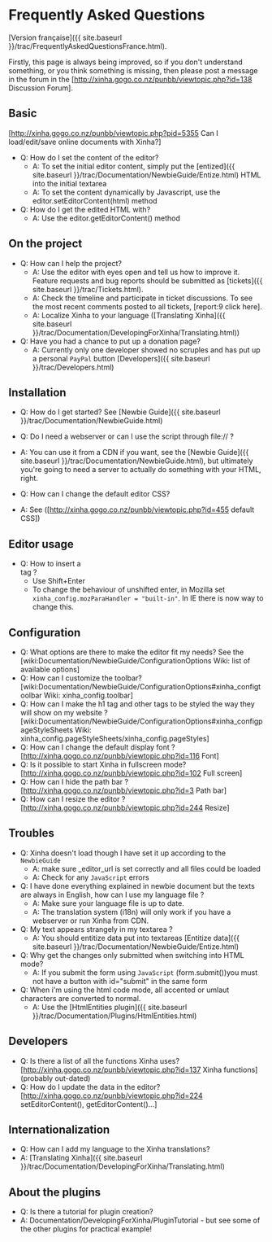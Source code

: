 # Frequently Asked Questions

[Version française]({{ site.baseurl }}/trac/FrequentlyAskedQuestionsFrance.html).

Firstly, this page is always being improved, so if you don't understand something, or you think something is missing, then please post a message in the forum in the [http://xinha.gogo.co.nz/punbb/viewtopic.php?id=138 Discussion Forum].

## Basic
[http://xinha.gogo.co.nz/punbb/viewtopic.php?pid=5355 Can I load/edit/save online documents with Xinha?]

 * Q: How do I set the content of the editor?
   * A: To set the initial editor content, simply put the [entized]({{ site.baseurl }}/trac/Documentation/NewbieGuide/Entize.html) HTML into the initial textarea
   * A: To set the content dynamically by Javascript, use the editor.setEditorContent(html) method
 * Q: How do I get the edited HTML with?
   * A: Use the editor.getEditorContent() method

## On the project

 * Q: How can I help the project?
   * A: Use the editor with eyes open and tell us how to improve it. Feature requests and bug reports should be submitted as [tickets]({{ site.baseurl }}/trac/Tickets.html).
   * A: Check the timeline and participate in ticket discussions. To see the most recent comments posted to all tickets, [report:9 click here].
   * A: Localize Xinha to your language ([Translating Xinha]({{ site.baseurl }}/trac/Documentation/DevelopingForXinha/Translating.html))
 * Q: Have you had a chance to put up a donation page?
   * A: Currently only one developer showed no scruples and has put up a personal `PayPal` button [Developers]({{ site.baseurl }}/trac/Developers.html)

## Installation
 
 * Q: How do I get started? See [Newbie Guide]({{ site.baseurl }}/trac/Documentation/NewbieGuide.html)

 * Q: Do I need a webserver or can I use the script through file:// ?
 * A: You can use it from a CDN if you want, see the [Newbie Guide]({{ site.baseurl }}/trac/Documentation/NewbieGuide.html), but ultimately you're going to need a server to actually do something with your HTML, right.

 * Q: How can I change the default editor CSS? 
 * A: See ([http://xinha.gogo.co.nz/punbb/viewtopic.php?id=455 default CSS])

## Editor usage

 * Q: How to insert a <br> tag ?
   * Use Shift+Enter
   * To change the behaviour of unshifted enter, in Mozilla set `xinha_config.mozParaHandler = "built-in"`. In IE there is now way to change this.

## Configuration

 * Q: What options are there to make the editor fit my needs? See the [wiki:Documentation/NewbieGuide/ConfigurationOptions Wiki: list of available options]
 * Q: How can I customize the toolbar? [wiki:Documentation/NewbieGuide/ConfigurationOptions#xinha_configtoolbar Wiki: xinha_config.toolbar]
 * Q: How can I make the h1 tag and other tags to be styled the way they will show on my website ? [wiki:Documentation/NewbieGuide/ConfigurationOptions#xinha_configpageStyleSheets Wiki: xinha_config.pageStyleSheets/xinha_config.pageStyles]
 * Q: How can I change the default display font ? [http://xinha.gogo.co.nz/punbb/viewtopic.php?id=116 Font]
 * Q: Is it possible to start Xinha in fullscreen mode? [http://xinha.gogo.co.nz/punbb/viewtopic.php?id=102 Full screen]
 * Q: How can I hide the path bar ? [http://xinha.gogo.co.nz/punbb/viewtopic.php?id=3 Path bar]
 * Q: How can I resize the editor ? [http://xinha.gogo.co.nz/punbb/viewtopic.php?id=244 Resize]

 
## Troubles

 * Q: Xinha doesn't load though I have set it up according to the `NewbieGuide` 
   * A: make sure _editor_url is set correctly and all files could be loaded 
   * A: Check for any `JavaScript` errors 
 * Q: I have done everything explained in newbie document but the texts are always in English, how can I use my language file ?
   * A: Make sure your language file is up to date.
   * A: The translation system (i18n) will only work if you have a webserver or run Xinha from CDN.
 * Q: My text appears strangely in my textarea ?
   * A: You should entitize data put into textareas [Entitize data]({{ site.baseurl }}/trac/Documentation/NewbieGuide/Entize.html)
 * Q: Why get the changes only submitted when switching into HTML mode?
   * A: If you submit the form using `JavaScript` (form.submit())you must not have a button with id="submit" in the same form
 * Q: When i'm using the html code mode, all accented or umlaut characters are converted to normal.
   * A: Use the [HtmlEntities plugin]({{ site.baseurl }}/trac/Documentation/Plugins/HtmlEntities.html) 

## Developers

 * Q: Is there a list of all the functions Xinha uses? [http://xinha.gogo.co.nz/punbb/viewtopic.php?id=137 Xinha functions] (probably out-dated)
 * Q: How do I update the data in the editor? [http://xinha.gogo.co.nz/punbb/viewtopic.php?id=224 setEditorContent(), getEditorContent()...]

## Internationalization

 * Q: How can I add my language to the Xinha translations?
 * A: [Translating Xinha]({{ site.baseurl }}/trac/Documentation/DevelopingForXinha/Translating.html)

## About the plugins

 * Q: Is there a tutorial for plugin creation?
 * A: Documentation/DevelopingForXinha/PluginTutorial - but see some of the other plugins for practical example!
